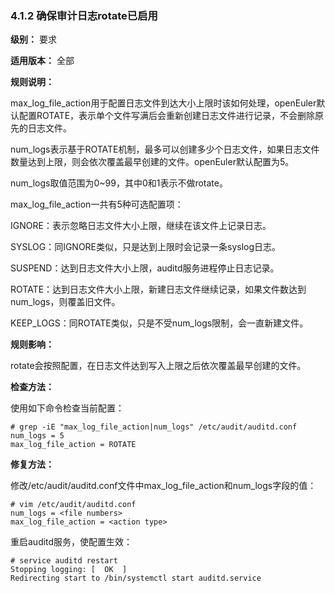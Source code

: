 ### 4.1.2 确保审计日志rotate已启用

**级别：** 要求

**适用版本：** 全部

**规则说明：** 

max_log_file_action用于配置日志文件到达大小上限时该如何处理，openEuler默认配置ROTATE，表示单个文件写满后会重新创建日志文件进行记录，不会删除原先的日志文件。

num_logs表示基于ROTATE机制，最多可以创建多少个日志文件，如果日志文件数量达到上限，则会依次覆盖最早创建的文件。openEuler默认配置为5。

num_logs取值范围为0~99，其中0和1表示不做rotate。

max_log_file_action一共有5种可选配置项：

IGNORE：表示忽略日志文件大小上限，继续在该文件上记录日志。

SYSLOG：同IGNORE类似，只是达到上限时会记录一条syslog日志。

SUSPEND：达到日志文件大小上限，auditd服务进程停止日志记录。

ROTATE：达到日志文件大小上限，新建日志文件继续记录，如果文件数达到num_logs，则覆盖旧文件。

KEEP_LOGS：同ROTATE类似，只是不受num_logs限制，会一直新建文件。

**规则影响：**

rotate会按照配置，在日志文件达到写入上限之后依次覆盖最早创建的文件。

**检查方法：**

使用如下命令检查当前配置：

```
# grep -iE "max_log_file_action|num_logs" /etc/audit/auditd.conf
num_logs = 5
max_log_file_action = ROTATE
```

**修复方法：**

修改/etc/audit/auditd.conf文件中max_log_file_action和num_logs字段的值：

```
# vim /etc/audit/auditd.conf
num_logs = <file numbers>
max_log_file_action = <action type>
```

重启auditd服务，使配置生效：

```
# service auditd restart
Stopping logging: [  OK  ]
Redirecting start to /bin/systemctl start auditd.service
```